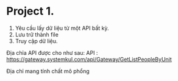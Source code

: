 # Project 1.

1. Yêu cầu lấy dữ liệu từ một API bất kỳ.
2. Lưu trữ  thành file 
3. Truy cập dữ liệu.

Địa chỉa API  được cho như sau:
API : https://gateway.systemkul.com/api/Gateway/GetListPeopleByUnit

Địa chỉ mang tính chất mô phổng